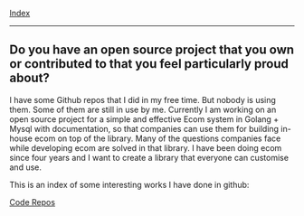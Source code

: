 [Index](index.md)

---
## Do you have an open source project that you own or contributed to that you feel particularly proud about?

I have some Github repos that I did in my free time. But nobody is using them. Some of them are still in use by me. Currently I am working on an open source project for a simple and effective Ecom system in Golang + Mysql with documentation, so that companies can use them for building in-house ecom on top of the library. Many of the questions companies face while developing ecom are solved in that library. I have been doing ecom since four years and I want to create a library that everyone can customise and use.

This is an index of some interesting works I have done in github:

[Code Repos](../resume.md)
